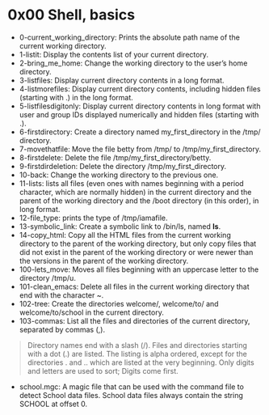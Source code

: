 # 0x00 Shell, basics
* 0-current_working_directory: Prints the absolute path name of the current working directory.
* 1-listit: Display the contents list of your current directory.
* 2-bring_me_home: Change the working directory to the user’s home directory.
* 3-listfiles: Display current directory contents in a long format.
* 4-listmorefiles: Display current directory contents, including hidden files (starting with .) in the long format.
* 5-listfilesdigitonly: Display current directory contents in long format with user and group IDs displayed numerically and hidden files (starting with .).
* 6-firstdirectory: Create a directory named my_first_directory in the /tmp/ directory.
* 7-movethatfile: Move the file betty from /tmp/ to /tmp/my_first_directory.
* 8-firstdelete: Delete the file /tmp/my_first_directory/betty.
* 9-firstdirdeletion: Delete the directory /tmp/my_first_directory.
* 10-back: Change the working directory to the previous one.
* 11-lists: lists all files (even ones with names beginning with a period character, which are normally hidden) in the current directory and the parent of the working directory and the /boot directory (in this order), in long format.
* 12-file_type: prints the type of /tmp/iamafile.
* 13-symbolic_link: Create a symbolic link to /bin/ls, named __ls__.
* 14-copy_html: Copy all the HTML files from the current working directory to the parent of the working directory, but only copy files that did not exist in the parent of the working directory or were newer than the versions in the parent of the working directory.
* 100-lets_move: Moves all files beginning with an uppercase letter to the directory /tmp/u.
* 101-clean_emacs: Delete all files in the current working directory that end with the character ~.
* 102-tree: Create the directories welcome/, welcome/to/ and welcome/to/school in the current directory.
* 103-commas: List all the files and directories of the current directory, separated by commas (,).
> Directory names end with a slash (/).
> Files and directories starting with a dot (.) are listed.
> The listing is alpha ordered, except for the directories . and .. which are listed at the very beginning.
> Only digits and letters are used to sort; Digits come first.
* school.mgc: A magic file that can be used with the command file to detect School data files. School data files always contain the string SCHOOL at offset 0.